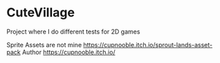 # CuteVillage
Project where I do different tests for 2D games

Sprite Assets are not mine https://cupnooble.itch.io/sprout-lands-asset-pack
Author https://cupnooble.itch.io/
